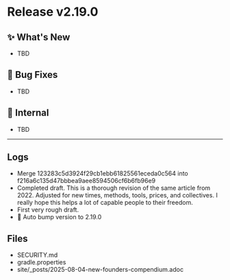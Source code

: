# Release v2.19.0

## ✨ What's New

- TBD

## 🐛 Bug Fixes

- TBD

## 🔬 Internal

- TBD

---

## Logs

- Merge 123283c5d3924f29cb1ebb61825561eceda0c564 into f216a6c135d47bbbea9aee8594506cf6b6fb96e9
- Completed draft. This is a thorough revision of the same article from 2022. Adjusted for new times, methods, tools, prices, and collectives. I really hope this helps a lot of capable people to their freedom.
- First very rough draft.
- 🔼 Auto bump version to 2.19.0


## Files

- SECURITY.md
- gradle.properties
- site/_posts/2025-08-04-new-founders-compendium.adoc

